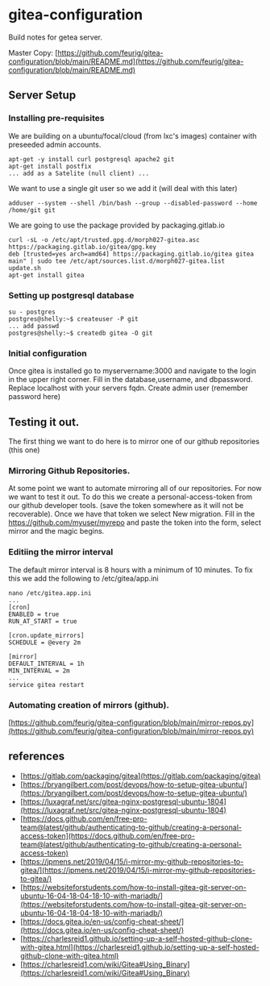 # gitea-configuration
Build notes for getea server.

Master Copy: [https://github.com/feurig/gitea-configuration/blob/main/README.md](https://github.com/feurig/gitea-configuration/blob/main/README.md)
## Server Setup
### Installing pre-requisites

We are building on a ubuntu/focal/cloud (from lxc's images) container with preseeded admin accounts. 

```
apt-get -y install curl postgresql apache2 git
apt-get install postfix
... add as a Satelite (null client) ...
```
We want to use a single git user so we add it (will deal with this later)

```
adduser --system --shell /bin/bash --group --disabled-password --home /home/git git
```
We are going to use the package provided by packaging.gitlab.io 

```
curl -sL -o /etc/apt/trusted.gpg.d/morph027-gitea.asc https://packaging.gitlab.io/gitea/gpg.key
deb [trusted=yes arch=amd64] https://packaging.gitlab.io/gitea gitea main" | sudo tee /etc/apt/sources.list.d/morph027-gitea.list
update.sh
apt-get install gitea
```
### Setting up postgresql database
```
su - postgres
postgres@shelly:~$ createuser -P git
... add passwd
postgres@shelly:~$ createdb gitea -O git
```
### Initial configuration
Once gitea is installed go to myservername:3000 and navigate to the login in the upper right corner. Fill in the database,username, and dbpassword. Replace localhost with your servers fqdn. Create admin user (remember password here)

## Testing it out.
The first thing we want to do here is to mirror one of our github repositories (this one)
### Mirroring Github Repositories.
At some point we want to automate mirroring all of our repositories. For now we want to test it out. To do this we create a personal-access-token from our github developer tools. (save the token somewhere as it will not be recoverable). Once we have that token we select New migration. Fill in the https://github.com/myuser/myrepo and paste the token into the form, select mirror and the magic begins.

### Editiing the mirror interval
The default mirror interval is 8 hours with a minimum of 10 minutes. 
To fix this we add the following to /etc/gitea/app.ini

```
nano /etc/gitea.app.ini
...
[cron]
ENABLED = true
RUN_AT_START = true

[cron.update_mirrors]
SCHEDULE = @every 2m

[mirror]
DEFAULT_INTERVAL = 1h
MIN_INTERVAL = 2m
...
service gitea restart
```

### Automating creation of mirrors (github).

[https://github.com/feurig/gitea-configuration/blob/main/mirror-repos.py](https://github.com/feurig/gitea-configuration/blob/main/mirror-repos.py)


## references
* [https://gitlab.com/packaging/gitea](https://gitlab.com/packaging/gitea)
* [https://bryangilbert.com/post/devops/how-to-setup-gitea-ubuntu/](https://bryangilbert.com/post/devops/how-to-setup-gitea-ubuntu/) 
* [https://luxagraf.net/src/gitea-nginx-postgresql-ubuntu-1804](https://luxagraf.net/src/gitea-nginx-postgresql-ubuntu-1804)
* [https://docs.github.com/en/free-pro-team@latest/github/authenticating-to-github/creating-a-personal-access-token](https://docs.github.com/en/free-pro-team@latest/github/authenticating-to-github/creating-a-personal-access-token)
* [https://jpmens.net/2019/04/15/i-mirror-my-github-repositories-to-gitea/](https://jpmens.net/2019/04/15/i-mirror-my-github-repositories-to-gitea/)
* [https://websiteforstudents.com/how-to-install-gitea-git-server-on-ubuntu-16-04-18-04-18-10-with-mariadb/](https://websiteforstudents.com/how-to-install-gitea-git-server-on-ubuntu-16-04-18-04-18-10-with-mariadb/)
* [https://docs.gitea.io/en-us/config-cheat-sheet/](https://docs.gitea.io/en-us/config-cheat-sheet/)
* [https://charlesreid1.github.io/setting-up-a-self-hosted-github-clone-with-gitea.html](https://charlesreid1.github.io/setting-up-a-self-hosted-github-clone-with-gitea.html)
* [https://charlesreid1.com/wiki/Gitea#Using_Binary](https://charlesreid1.com/wiki/Gitea#Using_Binary)